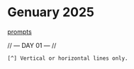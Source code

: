 # Genuary 2025

[prompts](https://genuary.art/prompts)

// — DAY 01 — //
```
[^] Vertical or horizontal lines only.
```